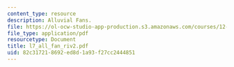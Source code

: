 ```yaml
---
content_type: resource
description: Alluvial Fans.
file: https://ol-ocw-studio-app-production.s3.amazonaws.com/courses/12-110-sedimentary-geology-fall-2004/82c317218692ed8d1a93f27cc2444851_l7_all_fan_riv2.pdf
file_type: application/pdf
resourcetype: Document
title: l7_all_fan_riv2.pdf
uid: 82c31721-8692-ed8d-1a93-f27cc2444851
---
```

